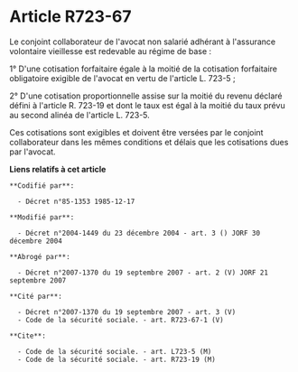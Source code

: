 # Article R723-67

Le conjoint collaborateur de l'avocat non salarié adhérant à l'assurance volontaire vieillesse est redevable au régime de
base :

1° D'une cotisation forfaitaire égale à la moitié de la cotisation forfaitaire obligatoire exigible de l'avocat en vertu de
l'article L. 723-5 ;

2° D'une cotisation proportionnelle assise sur la moitié du revenu déclaré défini à l'article R. 723-19 et dont le taux est
égal à la moitié du taux prévu au second alinéa de l'article L. 723-5.

Ces cotisations sont exigibles et doivent être versées par le conjoint collaborateur dans les mêmes conditions et délais que
les cotisations dues par l'avocat.

**Liens relatifs à cet article**

	**Codifié par**:

	  - Décret n°85-1353 1985-12-17

	**Modifié par**:

	  - Décret n°2004-1449 du 23 décembre 2004 - art. 3 () JORF 30 décembre 2004

	**Abrogé par**:

	  - Décret n°2007-1370 du 19 septembre 2007 - art. 2 (V) JORF 21 septembre 2007

	**Cité par**:

	  - Décret n°2007-1370 du 19 septembre 2007 - art. 3 (V)
	  - Code de la sécurité sociale. - art. R723-67-1 (V)

	**Cite**:

	  - Code de la sécurité sociale. - art. L723-5 (M)
	  - Code de la sécurité sociale. - art. R723-19 (M)
